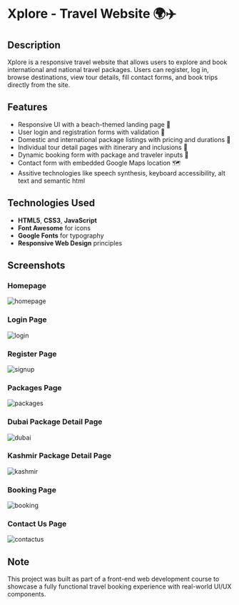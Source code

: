 # Xplore - Travel Website 🌍✈️

## Description
Xplore is a responsive travel website that allows users to explore and book international and national travel packages. Users can register, log in, browse destinations, view tour details, fill contact forms, and book trips directly from the site.

## Features
- Responsive UI with a beach-themed landing page 🌊
- User login and registration forms with validation 🔐
- Domestic and international package listings with pricing and durations 🧳
- Individual tour detail pages with itinerary and inclusions 📅
- Dynamic booking form with package and traveler inputs 📝
- Contact form with embedded Google Maps location 🗺️
- Assitive technologies like speech synthesis, keyboard accessibility, alt text and semantic html

## Technologies Used
- **HTML5**, **CSS3**, **JavaScript**
- **Font Awesome** for icons
- **Google Fonts** for typography
- **Responsive Web Design** principles

## Screenshots

### Homepage

![homepage](https://github.com/user-attachments/assets/ef42acd0-a36e-4442-8bce-313d5d2f68bb)


### Login Page

![login](https://github.com/user-attachments/assets/56e07e4e-eaca-4e5e-8b86-707ec44f17fc)


### Register Page

![signup](https://github.com/user-attachments/assets/33dfaed6-593f-498b-a2cf-58fdeec8e027)


### Packages Page

![packages](https://github.com/user-attachments/assets/281f6f3e-a3d1-4f6e-bdad-e01b1e4a4d6a)


### Dubai Package Detail Page

![dubai](https://github.com/user-attachments/assets/ec2cdfb6-0b8e-4a62-89fa-2e4b3fdea479)


### Kashmir Package Detail Page

![kashmir](https://github.com/user-attachments/assets/77150892-bd61-4071-b94f-f5d43c246608)


### Booking Page

![booking](https://github.com/user-attachments/assets/c80956c9-cec6-45a7-a826-ed7907884575)


### Contact Us Page

![contactus](https://github.com/user-attachments/assets/0d1e286b-0cd1-4761-9c78-86d1cbfef65b)


## Note
This project was built as part of a front-end web development course to showcase a fully functional travel booking experience with real-world UI/UX components.
